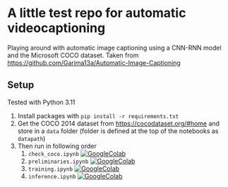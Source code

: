 # A little test repo for automatic videocaptioning

Playing around with automatic image captioning using a CNN-RNN model and the Microsoft COCO dataset.
Taken from <https://github.com/Garima13a/Automatic-Image-Captioning>

## Setup

Tested with Python 3.11

1. Install packages with `pip install -r requirements.txt`
2. Get the COCO 2014 dataset from <https://cocodataset.org/#home> and store in a `data` folder (folder is defined at the top of the notebooks as `datapath`)
3. Then run in following order 
   1. `check_coco.ipynb` [![GoogleColab](https://colab.research.google.com/assets/colab-badge.svg)](https://colab.research.google.com/github/mihofer/AutoCaptions/blob/master/check_coco.ipynb)
   2. `preliminaries.ipynb` [![GoogleColab](https://colab.research.google.com/assets/colab-badge.svg)](https://colab.research.google.com/github/mihofer/AutoCaptions/blob/master/preliminaries.ipynb)
   3. `training.ipynb` [![GoogleColab](https://colab.research.google.com/assets/colab-badge.svg)](https://colab.research.google.com/github/mihofer/AutoCaptions/blob/master/training.ipynb)
   4. `inference.ipynb` [![GoogleColab](https://colab.research.google.com/assets/colab-badge.svg)](https://colab.research.google.com/github/mihofer/AutoCaptions/blob/master/inference.ipynb)
